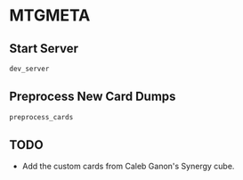 # MTGMETA

## Start Server

```sh
dev_server
```

## Preprocess New Card Dumps

```sh
preprocess_cards
```

## TODO

- Add the custom cards from Caleb Ganon's Synergy cube.
